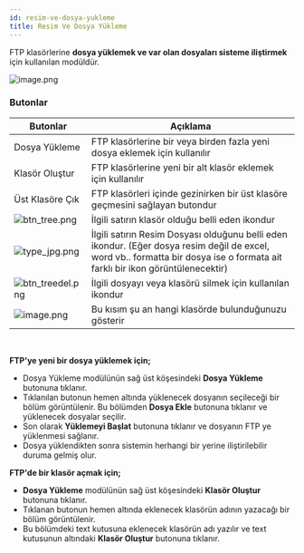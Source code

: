 ```yaml
---
id: resim-ve-dosya-yukleme
title: Resim Ve Dosya Yükleme
---
```


FTP klasörlerine **dosya yüklemek ve var olan dosyaları sisteme iliştirmek** için kullanılan modüldür.

![image.png](https://snag.gy/tKah9j.jpg)

### **Butonlar**

| Butonlar                                       | Açıklama                                                                                                                                                                      |
| ---------------------------------------------- | ----------------------------------------------------------------------------------------------------------------------------------------------------------------------------- |
| Dosya Yükleme                                  | FTP klasörlerine bir veya birden fazla yeni dosya eklemek için kullanılır                                                                                                     |
| Klasör Oluştur                                 | FTP klasörlerine yeni bir alt klasör eklemek için kullanılır                                                                                                                  |
| Üst Klasöre Çık                                | FTP klasörleri içinde gezinirken bir üst klasöre geçmesini sağlayan butondur                                                                                                  |
| ![btn_tree.png](https://snag.gy/Fn78Xw.jpg)    | İlgili satırın klasör olduğu belli eden ikondur                                                                                                                               |
| ![type_jpg.png](https://snag.gy/48R0Kc.jpg)    | İlgili satırın Resim Dosyası olduğunu belli eden ikondur. (Eğer dosya resim değil de excel, word vb.. formatta bir dosya ise o formata ait farklı bir ikon görüntülenecektir) |
| ![btn_treedel.png](https://snag.gy/81ZU9v.jpg) | İlgili dosyayı veya klasörü silmek için kullanılan ikondur                                                                                                                    |
| ![image.png](https://snag.gy/fhzwFp.jpg)       | Bu kısım şu an hangi klasörde bulunduğunuzu gösterir                                                                                                                          |

<br>

**FTP'ye yeni bir dosya yüklemek için;**

- Dosya Yükleme modülünün sağ üst köşesindeki **Dosya Yükleme** butonuna tıklanır.
- Tıklanılan butonun hemen altında yüklenecek dosyanın seçileceği bir bölüm görüntülenir. Bu bölümden **Dosya Ekle** butonuna tıklanır ve yüklenecek dosyalar seçilir.
- Son olarak **Yüklemeyi Başlat** butonuna tıklanır ve dosyanın FTP ye yüklenmesi sağlanır.
- Dosya yüklendikten sonra sistemin herhangi bir yerine iliştirilebilir duruma gelmiş olur.
  <br>

**FTP'de bir klasör açmak için;**

- **Dosya Yükleme** modülünün sağ üst köşesindeki **Klasör Oluştur** butonuna tıklanır.
- Tıklanan butonun hemen altında eklenecek klasörün adının yazacağı bir bölüm görüntülenir.
- Bu bölümdeki text kutusuna eklenecek klasörün adı yazılır ve text kutusunun altındaki **Klasör Oluştur** butonuna tıklanır.
